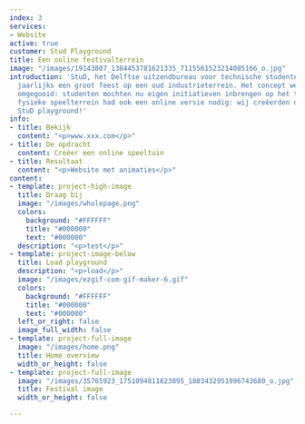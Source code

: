 ```yaml
---
index: 3
services:
- Website
active: true
customer: Stud Playground
title: Een online festivalterrein
image: "/images/19143807_1384453781621335_7115561523214085166_o.jpg"
introduction: 'StuD, het Delftse uitzendbureau voor technische studenten, organiseert
  jaarlijks een groot feest op een oud industrieterrein. Het concept werd onlangs
  omgegooid: studenten mochten nu eigen initiatieven inbrengen op het terrein. Dit
  fysieke speelterrein had ook een online versie nodig: wij creëerden de website van
  StuD playground!'
info:
- title: Bekijk
  content: "<p>www.xxx.com</p>"
- title: De opdracht
  content: Creëer een online speeltuin
- title: Resultaat
  content: "<p>Website met animaties</p>"
content:
- template: project-high-image
  title: Draag bij
  image: "/images/wholepage.png"
  colors:
    background: "#FFFFFF"
    title: "#000000"
    text: "#000000"
  description: "<p>test</p>"
- template: project-image-below
  title: Load playground
  description: "<p>load</p>"
  image: "/images/ezgif-com-gif-maker-6.gif"
  colors:
    background: "#FFFFFF"
    title: "#000000"
    text: "#000000"
  left_or_right: false
  image_full_width: false
- template: project-full-image
  image: "/images/home.png"
  title: Home overview
  width_or_height: false
- template: project-full-image
  image: "/images/35765923_1751094811623895_1803432951996743680_o.jpg"
  title: Festival image
  width_or_height: false

---
```

